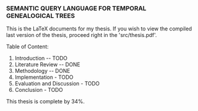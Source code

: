 ### SEMANTIC QUERY LANGUAGE FOR TEMPORAL GENEALOGICAL TREES

This is the LaTeX documents for my thesis. If you wish to view the compiled last version of the thesis, proceed right in the 'src/thesis.pdf'.

Table of Content:

1. Introduction -- TODO
2. Literature Review -- DONE
3. Methodology -- DONE
4. Implementation - TODO
5. Evaluation and Discussion - TODO
6. Conclusion - TODO

This thesis is complete by 34%.
